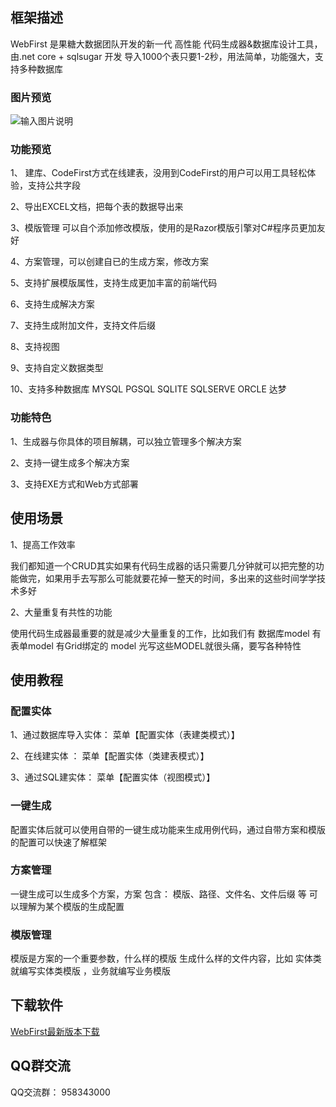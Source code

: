 ## 框架描述 
WebFirst  是果糖大数据团队开发的新一代 高性能 代码生成器&数据库设计工具，由.net core  + sqlsugar 开发 导入1000个表只要1-2秒，用法简单，功能强大，支持多种数据库  
### 图片预览

![输入图片说明](https://www.donet5.com//_theme/ueditor/utf8-net/net/upload/image/20211009/6376941449795119979562201.png "用例")

### 功能预览

1、 建库、CodeFirst方式在线建表，没用到CodeFirst的用户可以用工具轻松体验，支持公共字段

2、导出EXCEL文档，把每个表的数据导出来

3、模版管理 可以自个添加修改模版，使用的是Razor模版引擎对C#程序员更加友好

4、方案管理，可以创建自已的生成方案，修改方案

5、支持扩展模版属性，支持生成更加丰富的前端代码

6、支持生成解决方案

7、支持生成附加文件，支持文件后缀

8、支持视图

9、支持自定义数据类型

10、支持多种数据库 MYSQL PGSQL SQLITE SQLSERVE  ORCLE  达梦 
 
### 功能特色
1、生成器与你具体的项目解耦，可以独立管理多个解决方案

2、支持一键生成多个解决方案

3、支持EXE方式和Web方式部署

## 使用场景 

1、提高工作效率

我们都知道一个CRUD其实如果有代码生成器的话只需要几分钟就可以把完整的功能做完，如果用手去写那么可能就要花掉一整天的时间，多出来的这些时间学学技术多好

2、大量重复有共性的功能

使用代码生成器最重要的就是减少大量重复的工作，比如我们有 数据库model 有表单model 有Grid绑定的 model  光写这些MODEL就很头痛，要写各种特性 

## 使用教程
### 配置实体
1、通过数据库导入实体： 菜单【配置实体（表建类模式）】

2、在线建实体 ： 菜单【配置实体（类建表模式）】

3、通过SQL建实体： 菜单【配置实体（视图模式）】
### 一键生成
配置实体后就可以使用自带的一键生成功能来生成用例代码，通过自带方案和模版的配置可以快速了解框架
### 方案管理
一键生成可以生成多个方案，方案 包含： 模版、路径、文件名、文件后缀 等 可以理解为某个模版的生成配置
### 模版管理
模版是方案的一个重要参数，什么样的模版 生成什么样的文件内容，比如 实体类就编写实体类模版 ，业务就编写业务模版  


## 下载软件
[WebFirst最新版本下载](https://www.donet5.com/Doc/11/2388)

## QQ群交流
QQ交流群： 958343000
